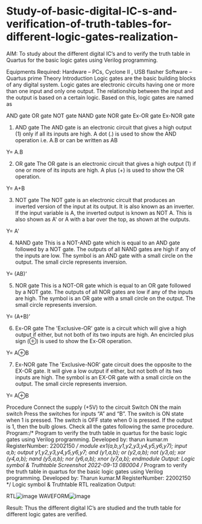 # Study-of-basic-digital-IC-s-and-verification-of-truth-tables-for-different-logic-gates-realization-
 AIM:
To study about the different digital IC’s and to verify the truth table in Quartus for the basic logic gates using Verilog programming.

Equipments Required:
Hardware – PCs, Cyclone II , USB flasher
Software – Quartus prime
Theory
Introduction
Logic gates are the basic building blocks of any digital system. Logic gates are electronic circuits having one or more than one input and only one output. The relationship between the input and the output is based on a certain logic. Based on this, logic gates are named as

AND gate
OR gate
NOT gate
NAND gate
NOR gate
Ex-OR gate
Ex-NOR gate
1) AND gate
The AND gate is an electronic circuit that gives a high output (1) only if all its inputs are high. A dot (.) is used to show the AND operation i.e. A.B or can be written as AB

Y= A.B

2) OR gate
The OR gate is an electronic circuit that gives a high output (1) if one or more of its inputs are high. A plus (+) is used to show the OR operation.

Y= A+B

3) NOT gate
The NOT gate is an electronic circuit that produces an inverted version of the input at its output. It is also known as an inverter. If the input variable is A, the inverted output is known as NOT A. This is also shown as A' or A with a bar over the top, as shown at the outputs.

Y= A'

4) NAND gate
This is a NOT-AND gate which is equal to an AND gate followed by a NOT gate. The outputs of all NAND gates are high if any of the inputs are low. The symbol is an AND gate with a small circle on the output. The small circle represents inversion.

Y= (AB)’

5) NOR gate
This is a NOT-OR gate which is equal to an OR gate followed by a NOT gate. The outputs of all NOR gates are low if any of the inputs are high. The symbol is an OR gate with a small circle on the output. The small circle represents inversion.

Y= (A+B)’

6) Ex-OR gate
The 'Exclusive-OR' gate is a circuit which will give a high output if either, but not both of its two inputs are high. An encircled plus sign (⊕) is used to show the Ex-OR operation.

Y= A⊕B

7) Ex-NOR gate
The 'Exclusive-NOR' gate circuit does the opposite to the EX-OR gate. It will give a low output if either, but not both of its two inputs are high. The symbol is an EX-OR gate with a small circle on the output. The small circle represents inversion.

Y= A⊕B

Procedure
Connect the supply (+5V) to the circuit
Switch ON the main switch
Press the switches for inputs “A” and “B”. The switch is ON state when 1 is pressed. The switch is OFF state when 0 is pressed.
If the output is 1, then the bulb glows.
Check all the gates following the same procedure.
Program:/* Program to verify the truth table in quartus for the basic logic gates using Verilog programming. Developed by: tharun kumar.m RegisterNumber: 22002150 */ module ex1(a,b,y1,y2,y3,y4,y5,y6,y7); input a,b; output y1,y2,y3,y4,y5,y6,y7; and (y1,a,b); or (y2,a,b); not (y3,a); xor (y4,a,b); nand (y5,a,b); nor (y6,a,b); xnor (y7,a,b); endmodule Output: Logic symbol & Truthtable Screenshot 2022-09-13 080004
/*
Program to verify the truth table in quartus for the basic logic gates using Verilog programming.
Developed by: Tharun kumar.M
RegisterNumber: 22002150
*/
Logic symbol & Truthtable
RTL realization
Output:

RTL![image](https://user-images.githubusercontent.com/123470785/214304995-0988edf3-1057-4e56-8de2-2974e811c368.png)
WAVEFORM![image](https://user-images.githubusercontent.com/123470785/214305441-d70bf116-10f5-496c-bf07-567f6b348776.png)


Result:
Thus the different digital IC’s are studied and the truth table for different logic gates are verified.
